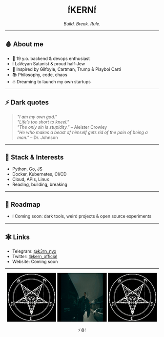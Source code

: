 <h1 align="center">🕯KERN🕯</h1>
<p align="center"><i>Build. Break. Rule.</i></p>

---

## 🩸 About me
- 🧠 19 y.o. backend & devops enthusiast  
- 🕯 LaVeyan Satanist & proud half-Jew  
- 🏴 Inspired by Gilfoyle, Cartman, Trump & Playboi Carti  
- 📚 Philosophy, code, chaos  
- 🔥 Dreaming to launch my own startups

---

## ⚡ Dark quotes
> *"I am my own god."*  
> *"Life’s too short to kneel."*  
> *"The only sin is stupidity."* – Aleister Crowley  
> *"He who makes a beast of himself gets rid of the pain of being a man."* – Dr. Johnson

---

## 🧰 Stack & Interests
- Python, Go, JS
- Docker, Kubernetes, CI/CD
- Cloud, APIs, Linux
- Reading, building, breaking

---

## 🧪 Roadmap
- 🕯 Coming soon: dark tools, weird projects & open source experiments

---

## 🕸 Links
- Telegram: [@k3rn_nyx](https://t.me/k3rn_nyx)
- Twitter: [@kern_official](https://x.com/kern_official)
- Website: Coming soon

---



<p align="center">
  <img src="./dark devil GIF.gif" height="160"  width="32%"/>
  <img src="./Fomdj GIF by Playboi Carti (1).gif" height="160" width="32%"/>
  <img src="./dark devil GIF.gif" height="160"  width="32%"/>
</p>


<p align="center">⚡🩸🕯</p>
